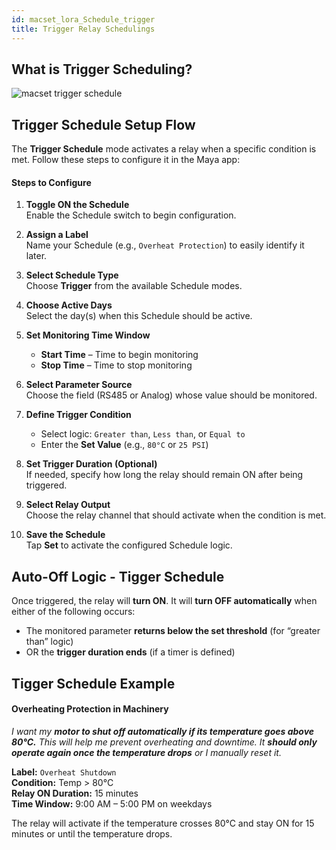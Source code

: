 ```yaml
---
id: macset_lora_Schedule_trigger
title: Trigger Relay Schedulings
---
```


## What is Trigger Scheduling?

![macset trigger schedule](/img/controller/tigger_Schedule_diagram.svg)

## Trigger Schedule Setup Flow

The **Trigger Schedule** mode activates a relay when a specific condition is met. Follow these steps to configure it in the Maya app:

#### Steps to Configure

1. **Toggle ON the Schedule**  
   Enable the Schedule switch to begin configuration.

2. **Assign a Label**  
   Name your Schedule (e.g., `Overheat Protection`) to easily identify it later.

3. **Select Schedule Type**  
   Choose **Trigger** from the available Schedule modes.

4. **Choose Active Days**  
   Select the day(s) when this Schedule should be active.

5. **Set Monitoring Time Window**  
   - **Start Time** – Time to begin monitoring  
   - **Stop Time** – Time to stop monitoring

6. **Select Parameter Source**  
   Choose the field (RS485 or Analog) whose value should be monitored.

7. **Define Trigger Condition**  
   - Select logic: `Greater than`, `Less than`, or `Equal to`  
   - Enter the **Set Value** (e.g., `80°C` or `25 PSI`)

8. **Set Trigger Duration (Optional)**  
   If needed, specify how long the relay should remain ON after being triggered.

9. **Select Relay Output**  
   Choose the relay channel that should activate when the condition is met.

10. **Save the Schedule**  
    Tap **Set** to activate the configured Schedule logic.

## Auto-Off Logic - Tigger Schedule

Once triggered, the relay will **turn ON**. It will **turn OFF automatically** when either of the following occurs:

- The monitored parameter **returns below the set threshold** (for “greater than” logic)  
- OR the **trigger duration ends** (if a timer is defined)

## Tigger Schedule Example

#### Overheating Protection in Machinery

*I want my **motor to shut off automatically if its temperature goes above 80°C.** This will help me prevent overheating and downtime. It **should only operate again once the temperature drops** or I manually reset it.*

**Label:** `Overheat Shutdown`  
**Condition:** Temp > 80°C  
**Relay ON Duration:** 15 minutes  
**Time Window:** 9:00 AM – 5:00 PM on weekdays  

The relay will activate if the temperature crosses 80°C and stay ON for 15 minutes or until the temperature drops.

